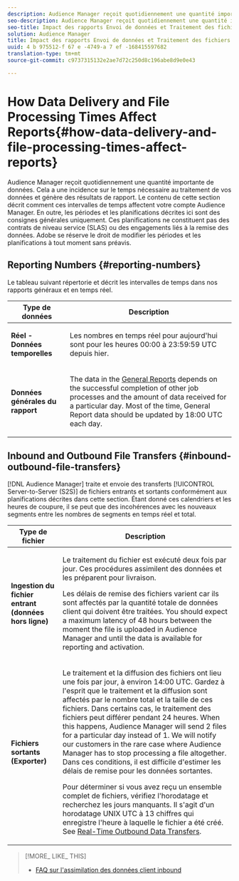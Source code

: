 ```yaml
---
description: Audience Manager reçoit quotidiennement une quantité importante de données. Cela a une incidence sur le temps nécessaire au traitement de vos données et génère des résultats de rapport. Le contenu de cette section décrit comment ces intervalles de temps affectent votre compte Audience Manager. En outre, les périodes et les planifications décrites ici sont des consignes générales uniquement. Ces planifications ne constituent pas des contrats de niveau service (SLAS) ou des engagements liés à la remise des données. Adobe se réserve le droit de modifier les périodes et les planifications à tout moment sans préavis.
seo-description: Audience Manager reçoit quotidiennement une quantité importante de données. Cela a une incidence sur le temps nécessaire au traitement de vos données et génère des résultats de rapport. Le contenu de cette section décrit comment ces intervalles de temps affectent votre compte Audience Manager. En outre, les périodes et les planifications décrites ici sont des consignes générales uniquement. Ces planifications ne constituent pas des contrats de niveau service (SLAS) ou des engagements liés à la remise des données. Adobe se réserve le droit de modifier les périodes et les planifications à tout moment sans préavis.
seo-title: Impact des rapports Envoi de données et Traitement des fichiers sur les rapports
solution: Audience Manager
title: Impact des rapports Envoi de données et Traitement des fichiers sur les rapports
uuid: 4 b 975512-f 67 e -4749-a 7 ef -168415597682
translation-type: tm+mt
source-git-commit: c9737315132e2ae7d72c250d8c196abe8d9e0e43

---
```



# How Data Delivery and File Processing Times Affect Reports{#how-data-delivery-and-file-processing-times-affect-reports}

Audience Manager reçoit quotidiennement une quantité importante de données. Cela a une incidence sur le temps nécessaire au traitement de vos données et génère des résultats de rapport. Le contenu de cette section décrit comment ces intervalles de temps affectent votre compte Audience Manager. En outre, les périodes et les planifications décrites ici sont des consignes générales uniquement. Ces planifications ne constituent pas des contrats de niveau service (SLAS) ou des engagements liés à la remise des données. Adobe se réserve le droit de modifier les périodes et les planifications à tout moment sans préavis.

## Reporting Numbers {#reporting-numbers}

<!-- 

c_reporting_file_transfer_timeframe.xml

 -->

Le tableau suivant répertorie et décrit les intervalles de temps dans nos rapports généraux et en temps réel.

<table id="table_73AF95DF5D3A423894486444505D816A"> 
 <thead> 
  <tr> 
   <th colname="col1" class="entry"> Type de données </th> 
   <th colname="col2" class="entry"> Description </th> 
  </tr> 
 </thead>
 <tbody> 
  <tr> 
   <td colname="col1"> <p> <b>Réel - Données temporelles</b> </p> </td> 
   <td colname="col2"> <p> Les nombres en temps réel pour aujourd'hui sont pour les heures 00:00 à 23:59:59 UTC depuis hier. </p> </td> 
  </tr> 
  <tr> 
   <td colname="col1"> <p> <b>Données générales du rapport</b> </p> </td> 
   <td colname="col2"> <p>The data in the <a href="../reporting/general-reports.md#general-reports-overview"> General Reports</a> depends on the successful completion of other job processes and the amount of data received for a particular day. Most of the time, <span class="wintitle"> General Report</span> data should be updated by 18:00 UTC each day. </p> </td> 
  </tr> 
 </tbody> 
</table>

## Inbound and Outbound File Transfers {#inbound-outbound-file-transfers}

[!DNL Audience Manager] traite et envoie des transferts [!UICONTROL Server-to-Server (S2S)] de fichiers entrants et sortants conformément aux planifications décrites dans cette section. Étant donné ces calendriers et les heures de coupure, il se peut que des incohérences avec les nouveaux segments entre les nombres de segments en temps réel et total.

<table id="table_303BEBA0756F46DDAA98D366A5304374"> 
 <thead> 
  <tr> 
   <th colname="col1" class="entry"> Type de fichier </th> 
   <th colname="col2" class="entry"> Description </th> 
  </tr> 
 </thead>
 <tbody> 
  <tr> 
   <td colname="col1"> <p> <b>Ingestion du fichier entrant (données hors ligne)</b> </p> </td> 
   <td colname="col2"> <p>Le traitement du fichier est exécuté deux fois par jour. Ces procédures assimilent des données et les préparent pour livraison. </p> <p>Les délais de remise des fichiers varient car ils sont affectés par la quantité totale de données client qui doivent être traitées. You should expect a maximum latency of 48 hours between the moment the file is uploaded in <span class="keyword"> Audience Manager</span> and until the data is available for reporting and activation. </p> </td> 
  </tr> 
  <tr> 
   <td colname="col1"> <p> <b>Fichiers sortants (Exporter)</b> </p> </td> 
   <td colname="col2"> <p>Le traitement et la diffusion des fichiers ont lieu une fois par jour, à environ 14:00 UTC. Gardez à l'esprit que le traitement et la diffusion sont affectés par le nombre total et la taille de ces fichiers. Dans certains cas, le traitement des fichiers peut différer pendant 24 heures. When this happens, <span class="keyword"> Audience Manager</span> will send 2 files for a particular day instead of 1. We will notify our customers in the rare case where <span class="keyword"> Audience Manager</span> has to stop processing a file altogether. Dans ces conditions, il est difficile d'estimer les délais de remise pour les données sortantes. </p> <p>Pour déterminer si vous avez reçu un ensemble complet de fichiers, vérifiez l'horodatage et recherchez les jours manquants. Il s'agit d'un horodatage UNIX UTC à 13 chiffres qui enregistre l'heure à laquelle le fichier a été créé. See <a href="../integration/receiving-audience-data/real-time-outbound-transfers/real-time-outbound-transfers.md"> Real-Time Outbound Data Transfers</a>. </p> </td> 
  </tr> 
 </tbody> 
</table>

>[!MORE_ LIKE_ THIS]
>
>* [FAQ sur l&#39;assimilation des données client inbound](../faq/faq-inbound-data-ingestion.md)

